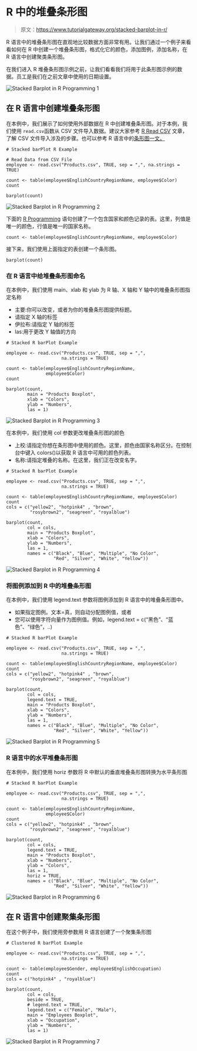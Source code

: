 # R 中的堆叠条形图

> 原文：<https://www.tutorialgateway.org/stacked-barplot-in-r/>

R 语言中的堆叠条形图在直观地比较数据方面非常有用。让我们通过一个例子来看看如何在 R 中创建一个堆叠条形图，格式化它的颜色，添加图例，添加名称，在 R 语言中创建聚类条形图。

在我们进入 R 堆叠条形图示例之前，让我们看看我们将用于此条形图示例的数据。员工是我们在之前文章中使用的日期设置。

![Stacked Barplot in R Programming 1](img/763fa5e41687f7684ab691c4d3a698bf.png)

## 在 R 语言中创建堆叠条形图

在本例中，我们展示了如何使用外部数据在 R 中创建堆叠条形图。对于本例，我们使用 `read.csv`函数从 CSV 文件导入数据。建议大家参考 [R Read CSV](https://www.tutorialgateway.org/r-read-csv-function/) 文章，了解 CSV 文件导入涉及的步骤。也可以参考 R 语言中的[条形图一文。](https://www.tutorialgateway.org/barplot-in-r-programming/)

```
# Stacked barPlot R Example 

# Read Data from CSV File
employee <- read.csv("Products.csv", TRUE, sep = ",", na.strings = TRUE)

count <- table(employee$EnglishCountryRegionName, employee$Color)
count

barplot(count)
```

![Stacked Barplot in R Programming 2](img/bd1752e78f4bc9f61247097067a4183d.png)

下面的 [R Programming](https://www.tutorialgateway.org/r-programming/) 语句创建了一个包含国家和颜色记录的表。这里，列值是唯一的颜色，行值是唯一的国家名称。

```
count <- table(employee$EnglishCountryRegionName, employee$Color)
```

接下来，我们使用上面指定的表创建一个条形图。

```
barplot(count)
```

### 在 R 语言中给堆叠条形图命名

在本例中，我们使用 main、xlab 和 ylab 为 R 轴、X 轴和 Y 轴中的堆叠条形图指定名称

*   主要:你可以改变，或者为你的堆叠条形图提供标题。
*   请指定 X 轴的标签
*   伊拉布:请指定 Y 轴的标签
*   las:用于更改 Y 轴值的方向

```
# Stacked R barPlot Example 

employee <- read.csv("Products.csv", TRUE, sep = ",", 
                     na.strings = TRUE)

count <- table(employee$EnglishCountryRegionName, 
               employee$Color)
count

barplot(count,
        main = "Products Boxplot",
        xlab = "Colors",
        ylab = "Numbers",
        las = 1)
```

![Stacked Barplot in R Programming 3](img/b87e7463d87b2372d400f8e827dccbe4.png)

在本例中，我们使用 col 参数更改堆叠条形图的颜色

*   上校:请指定你想在条形图中使用的颜色。这里，颜色由国家名称区分。在控制台中键入 colors()以获取 R 语言中可用的颜色列表。
*   名称:请指定堆叠的名称。在这里，我们正在改变名字。

```
# Stacked R barPlot Example 

employee <- read.csv("Products.csv", TRUE, sep = ",", 
                     na.strings = TRUE)

count <- table(employee$EnglishCountryRegionName, employee$Color)
count
cols = c("yellow2", "hotpink4" , "brown", 
         "rosybrown2", "seagreen", "royalblue")

barplot(count,
        col = cols,
        main = "Products Boxplot",
        xlab = "Colors",
        ylab = "Numbers",
        las = 1,
        names = c("Black", "Blue", "Multiple", "No Color", 
                  "Red", "Silver", "White", "Yellow"))
```

![Stacked Barplot in R Programming 4](img/c5344d6a5cc596c7f6b541ee762a5d6d.png)

### 将图例添加到 R 中的堆叠条形图

在本例中，我们使用 legend.text 参数将图例添加到 R 语言中的堆叠条形图中。

*   如果指定图例。文本=真，则自动分配图例值，或者
*   您可以使用字符向量作为图例值。例如，legend.text = c(“黑色”、“蓝色”、“绿色”，..)

```
# Stacked R barPlot Example 

employee <- read.csv("Products.csv", TRUE, sep = ",", 
                     na.strings = TRUE)

count <- table(employee$EnglishCountryRegionName, employee$Color)
count
cols = c("yellow2", "hotpink4" , "brown", 
         "rosybrown2", "seagreen", "royalblue")

barplot(count,
        col = cols,
        legend.text = TRUE,
        main = "Products Boxplot",
        xlab = "Colors",
        ylab = "Numbers",
        las = 1,
        names = c("Black", "Blue", "Multiple", "No Color", 
                  "Red", "Silver", "White", "Yellow"))
```

![Stacked Barplot in R Programming 5](img/f42f0433039205e31750b28a1e6d322c.png)

### R 语言中的水平堆叠条形图

在本例中，我们使用 horiz 参数将 R 中默认的垂直堆叠条形图转换为水平条形图

```
# Stacked R barPlot Example 

employee <- read.csv("Products.csv", TRUE, sep = ",", 
                     na.strings = TRUE)

count <- table(employee$EnglishCountryRegionName, 
               employee$Color)
count
cols = c("yellow2", "hotpink4" , "brown", 
         "rosybrown2", "seagreen", "royalblue")

barplot(count,
        col = cols,
        legend.text = TRUE,
        main = "Products Boxplot",
        xlab = "Numbers",
        ylab = "Colors",
        las = 1,
        horiz = TRUE,
        names = c("Black", "Blue", "Multiple", "No Color", 
                  "Red", "Silver", "White", "Yellow"))
```

![Stacked Barplot in R Programming 6](img/f53991116bf1438ec396133597b2bdb3.png)

## 在 R 语言中创建聚集条形图

在这个例子中，我们使用旁参数用 R 语言创建了一个聚集条形图

```
# Clustered R barPlot Example 

employee <- read.csv("Products.csv", TRUE, sep = ",", 
                     na.strings = TRUE)

count <- table(employee$Gender, employee$EnglishOccupation)
count
cols = c("hotpink4" , "royalblue")

barplot(count,
        col = cols,
        beside = TRUE,
        # legend.text = TRUE,
        legend.text = c("Female", "Male"),
        main = "Employees Boxplot",
        xlab = "Occupation",
        ylab = "Numbers",
        las = 1)
```

![Stacked Barplot in R Programming 7](img/a7ea5c138f3514dc31559986cc686377.png)